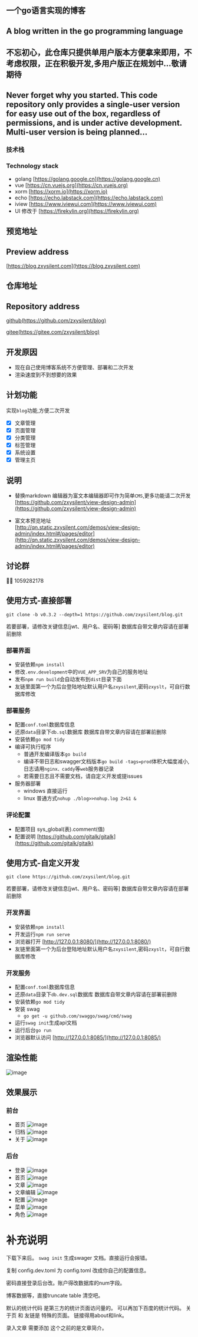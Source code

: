 ## 一个go语言实现的博客 
## A blog written in the go programming language 

##  **不忘初心**，此仓库只提供单用户版本方便拿来即用，不考虑权限，正在积极开发,多用户版正在规划中...敬请期待
## **Never forget why you started**. This code repository only provides a single-user version for easy use out of the box, regardless of permissions, and is under active development. Multi-user version is being planned...


### 技术栈
### Technology stack 
- golang [https://golang.google.cn](https://golang.google.cn)
- vue [https://cn.vuejs.org](https://cn.vuejs.org)
- xorm [https://xorm.io](https://xorm.io)
- echo [https://echo.labstack.com](https://echo.labstack.com)
- iview [https://www.iviewui.com](https://www.iviewui.com)
- UI 修改于 [https://firekylin.org](https://firekylin.org)

## 预览地址
## Preview address 
[https://blog.zxysilent.com](https://blog.zxysilent.com)

## 仓库地址
## Repository  address 
[github(https://github.com/zxysilent/blog)](https://github.com/zxysilent/blog)

[gitee(https://gitee.com/zxysilent/blog)](https://gitee.com/zxysilent/blog)
## 开发原因 
- 现在自己使用博客系统不方便管理、部署和二次开发
- 渲染速度到不到想要的效果

## 计划功能
实现```blog```功能,方便二次开发
- [x] 文章管理
- [x] 页面管理
- [x] 分类管理
- [x] 标签管理
- [x] 系统设置
- [x] 管理主页
## 说明

- 替换markdown 编辑器为富文本编辑器即可作为简单`CMS`,更多功能请二次开发
[https://github.com/zxysilent/view-design-admin](https://github.com/zxysilent/view-design-admin)

- 富文本预览地址  
[http://qn.static.zxysilent.com/demos/view-design-admin/index.html#/pages/editor](http://qn.static.zxysilent.com/demos/view-design-admin/index.html#/pages/editor)

## 讨论群
🐧🐧 1059282178

## 使用方式-直接部署
```
git clone -b v0.3.2 --depth=1 https://github.com/zxysilent/blog.git
```
若要部署，请修改关键信息[jwt、用户名、密码等]
数据库自带文章内容请在部署前删除

### 部署界面
- 安装依赖```npm install```
- 修改```.env.development```中的```VUE_APP_SRV```为自己的服务地址
- 发布```npm run build```会自动发布到```dist```目录下面
- 友链里面第一个为后台登陆地址默认用户名```zxysilent```,密码```zxyslt```，可自行数据库修改
### 部署服务
- 配置```conf.toml```数据库信息
- 还原```data```目录下```db.sql```数据库
数据库自带文章内容请在部署前删除
- 安装依赖```go mod tidy```
- 编译可执行程序 
    - 普通开发编译版本```go build```
    - 编译不带日志和swagger文档版本```go build -tags=prod```体积大幅度减小,日志请用```nginx、caddy```等```web```服务器记录
    - 若需要日志且不需要文档，请自定义开发或提issues
- 服务器部署
    - windows 直接运行
    - linux 普通方式```nohup ./blog>>nohup.log 2>&1 &```

### 评论配置
- 配置项目 sys_global(表).comment(值) 
- 配置说明 [https://github.com/gitalk/gitalk](https://github.com/gitalk/gitalk)

## 使用方式-自定义开发
```
git clone https://github.com/zxysilent/blog.git
```
若要部署，请修改关键信息[jwt、用户名、密码等]
数据库自带文章内容请在部署前删除

### 开发界面
- 安装依赖```npm install```
- 开发运行```npm run serve```
- 浏览器打开 [http://127.0.0.1:8080/](http://127.0.0.1:8080/)
- 友链里面第一个为后台登陆地址默认用户名```zxysilent```,密码```zxyslt```，可自行数据库修改
###  开发服务
- 配置```conf.toml```数据库信息
- 还原```data```目录下```db.dev.sql```数据库
数据库自带文章内容请在部署前删除
- 安装依赖```go mod tidy```
- 安装 swag   
    - ```go get -u github.com/swaggo/swag/cmd/swag```
- 运行```swag init```生成api文档
- 运行后台```go run```
- 浏览器默认访问 [http://127.0.0.1:8085/](http://127.0.0.1:8085/)

## 渲染性能
![image](./data/imgs/benchmark.png)

## 效果展示

### 前台
- 首页
![image](./data/imgs/front-0.png)
- 归档
![image](./data/imgs/front-1.png)
- 关于
![image](./data/imgs/front-2.png)

### 后台
- 登录
![image](./data/imgs/backend-0.png)
- 首页
![image](./data/imgs/backend-1.png)
- 文章
![image](./data/imgs/backend-2.png)
- 文章编辑
![image](./data/imgs/backend-3.png)
- 配置
![image](./data/imgs/backend-4.png)
- 菜单
![image](./data/imgs/backend-5.png)
- 角色
![image](./data/imgs/backend-6.png)
  
# 补充说明
下载下来后。
`swag init` 生成swager 文档。直接运行会报错。

复制 config.dev.toml 为 config.toml 改成你自己的配置信息。 

密码直接登录后台改。账户得改数据库的num字段。

博客数据等，直接truncate table 清空吧。

默认的统计代码 是第三方的统计页面访问量的。
可以再加下百度的统计代码。
关于页 和 友链是 特殊的页面。
链接得用about和link。

录入文章 需要添加 <!--more-->
这个之前的是文章简介。

